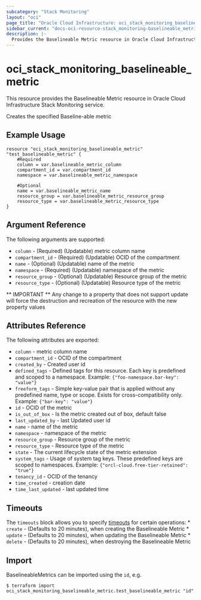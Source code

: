 ```yaml
---
subcategory: "Stack Monitoring"
layout: "oci"
page_title: "Oracle Cloud Infrastructure: oci_stack_monitoring_baselineable_metric"
sidebar_current: "docs-oci-resource-stack_monitoring-baselineable_metric"
description: |-
  Provides the Baselineable Metric resource in Oracle Cloud Infrastructure Stack Monitoring service
---
```


# oci_stack_monitoring_baselineable_metric
This resource provides the Baselineable Metric resource in Oracle Cloud Infrastructure Stack Monitoring service.

Creates the specified Baseline-able metric

## Example Usage

```hcl
resource "oci_stack_monitoring_baselineable_metric" "test_baselineable_metric" {
	#Required
	column = var.baselineable_metric_column
	compartment_id = var.compartment_id
	namespace = var.baselineable_metric_namespace

	#Optional
	name = var.baselineable_metric_name
	resource_group = var.baselineable_metric_resource_group
	resource_type = var.baselineable_metric_resource_type
}
```

## Argument Reference

The following arguments are supported:

* `column` - (Required) (Updatable) metric column name
* `compartment_id` - (Required) (Updatable) OCID of the compartment
* `name` - (Optional) (Updatable) name of the metric
* `namespace` - (Required) (Updatable) namespace of the metric
* `resource_group` - (Optional) (Updatable) Resource group of the metric
* `resource_type` - (Optional) (Updatable) Resource type of the metric


** IMPORTANT **
Any change to a property that does not support update will force the destruction and recreation of the resource with the new property values

## Attributes Reference

The following attributes are exported:

* `column` - metric column name
* `compartment_id` - OCID of the compartment
* `created_by` - Created user id
* `defined_tags` - Defined tags for this resource. Each key is predefined and scoped to a namespace. Example: `{"foo-namespace.bar-key": "value"}` 
* `freeform_tags` - Simple key-value pair that is applied without any predefined name, type or scope. Exists for cross-compatibility only. Example: `{"bar-key": "value"}` 
* `id` - OCID of the metric
* `is_out_of_box` - Is the metric created out of box, default false
* `last_updated_by` - last Updated user id
* `name` - name of the metric
* `namespace` - namespace of the metric
* `resource_group` - Resource group of the metric
* `resource_type` - Resource type of the metric
* `state` - The current lifecycle state of the metric extension
* `system_tags` - Usage of system tag keys. These predefined keys are scoped to namespaces. Example: `{"orcl-cloud.free-tier-retained": "true"}` 
* `tenancy_id` - OCID of the tenancy
* `time_created` - creation date
* `time_last_updated` - last updated time

## Timeouts

The `timeouts` block allows you to specify [timeouts](https://registry.terraform.io/providers/oracle/oci/latest/docs/guides/changing_timeouts) for certain operations:
	* `create` - (Defaults to 20 minutes), when creating the Baselineable Metric
	* `update` - (Defaults to 20 minutes), when updating the Baselineable Metric
	* `delete` - (Defaults to 20 minutes), when destroying the Baselineable Metric


## Import

BaselineableMetrics can be imported using the `id`, e.g.

```
$ terraform import oci_stack_monitoring_baselineable_metric.test_baselineable_metric "id"
```

